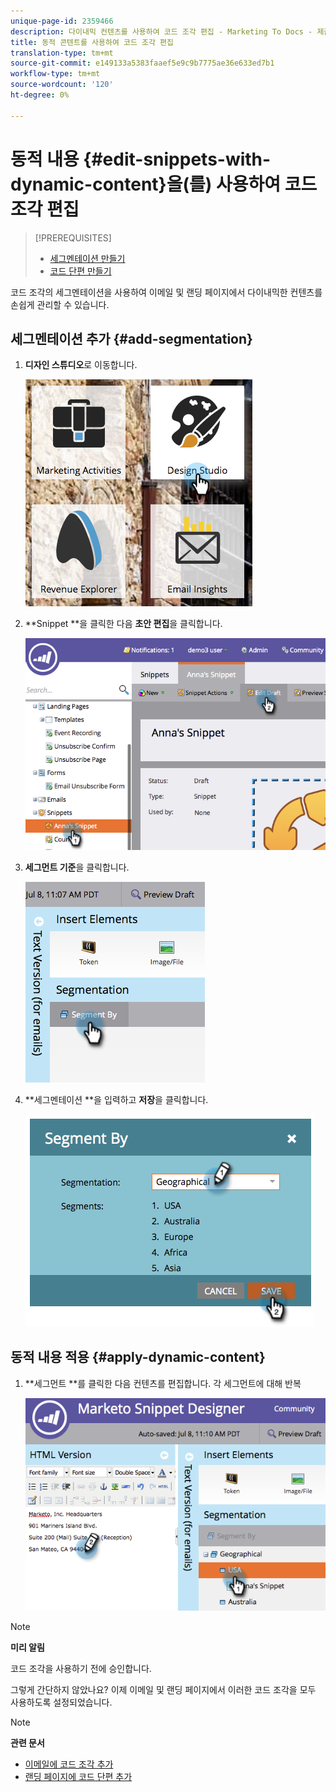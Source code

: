 ```yaml
---
unique-page-id: 2359466
description: 다이내믹 컨텐츠를 사용하여 코드 조각 편집 - Marketing To Docs - 제품 설명서
title: 동적 콘텐트를 사용하여 코드 조각 편집
translation-type: tm+mt
source-git-commit: e149133a5383faaef5e9c9b7775ae36e633ed7b1
workflow-type: tm+mt
source-wordcount: '120'
ht-degree: 0%

---
```



# 동적 내용 {#edit-snippets-with-dynamic-content}을(를) 사용하여 코드 조각 편집

>[!PREREQUISITES]
>
>* [세그멘테이션 만들기](../../../../product-docs/personalization/segmentation-and-snippets/segmentation/create-a-segmentation.md)
>* [코드 단편 만들기](create-a-snippet.md)

>



코드 조각의 세그멘테이션을 사용하여 이메일 및 랜딩 페이지에서 다이내믹한 컨텐츠를 손쉽게 관리할 수 있습니다.

## 세그멘테이션 추가 {#add-segmentation}

1. **디자인 스튜디오**&#x200B;로 이동합니다.

   ![](assets/designstudio-1.png)

1. **Snippet **을 클릭한 다음 **초안 편집**&#x200B;을 클릭합니다.

   ![](assets/image2014-9-16-8-3a59-3a14.png)

1. **세그먼트 기준**&#x200B;을 클릭합니다.

   ![](assets/image2014-9-16-8-3a59-3a27.png)

1. **세그멘테이션 **을 입력하고 **저장**&#x200B;을 클릭합니다.

   ![](assets/image2014-9-16-8-3a59-3a42.png)

## 동적 내용 적용 {#apply-dynamic-content}

1. **세그먼트 **를 클릭한 다음 컨텐츠를 편집합니다. 각 세그먼트에 대해 반복

   ![](assets/image2014-9-16-8-3a59-3a59.png)

>[!NOTE]
>
>**미리 알림**
>
>코드 조각을 사용하기 전에 승인합니다.

그렇게 간단하지 않았나요? 이제 이메일 및 랜딩 페이지에서 이러한 코드 조각을 모두 사용하도록 설정되었습니다.

>[!NOTE]
>
>**관련 문서**
>
>* [이메일에 코드 조각 추가](../../../../product-docs/email-marketing/general/functions-in-the-editor/add-a-snippet-to-an-email.md)
>* [랜딩 페이지에 코드 단편 추가](../../../../product-docs/demand-generation/landing-pages/personalizing-landing-pages/add-a-snippet-to-a-landing-page.md)

>



